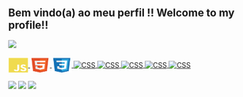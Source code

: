 ## Bem vindo(a) ao meu perfil !!   Welcome to my profile!!

 <div>
   <a href="https://github.com/geovanamayer">
  
   <img height="180em" src="https://github-readme-stats.vercel.app/api/top-langs/?username=geovanamayer&layout=compact&langs_count=6&theme=tokyonight"/>


</div>
<div style="display: inline_block"><br>
  <img align="center" alt="Js" height="30" width="40" src="https://raw.githubusercontent.com/devicons/devicon/master/icons/javascript/javascript-plain.svg">
  <img align="center" alt="HTML" height="30" width="40" src="https://raw.githubusercontent.com/devicons/devicon/master/icons/html5/html5-original.svg">
  <img align="center" alt="CSS" height="30" width="40" src="https://raw.githubusercontent.com/devicons/devicon/master/icons/css3/css3-original.svg">
 <img  align="center" alt="CSS" height="30" width="40" src="https://cdn.jsdelivr.net/gh/devicons/devicon/icons/python/python-original.svg" />
 <img align="center" alt="CSS" height="30" width="40" src="https://cdn.jsdelivr.net/gh/devicons/devicon/icons/postgresql/postgresql-original.svg" />
 <img align="center" alt="CSS" height="30" width="40" src="https://cdn.jsdelivr.net/gh/devicons/devicon/icons/mysql/mysql-original.svg" />
 <img align="center" alt="CSS" height="30" width="40" src="https://cdn.jsdelivr.net/gh/devicons/devicon/icons/php/php-original.svg" />
 <img align="center" alt="CSS" height="30" width="40" src="https://cdn.jsdelivr.net/gh/devicons/devicon/icons/react/react-original.svg" />
          
          
          
          

</div>
 
 <br>
 
 
<div> 
  <a href="https://www.instagram.com/geovana_nmayer/" target="_blank"><img src="https://img.shields.io/badge/-Instagram-%23E4405F?style=for-the-badge&logo=instagram&logoColor=white" target="_blank"></a>
 <a href="https://discord.gg/5DVhGKVf4h" target="_blank"><img src="https://img.shields.io/badge/Discord-7289DA?style=for-the-badge&logo=discord&logoColor=white" target="_blank"></a> 
  <a href = "mailto:geovanamayer23@gmail.com"><img src="https://img.shields.io/badge/-Gmail-%23333?style=for-the-badge&logo=gmail&logoColor=white" target="_blank"></a>

 
</div>
 

     
     
     
     
     
     
     
     
     
     
